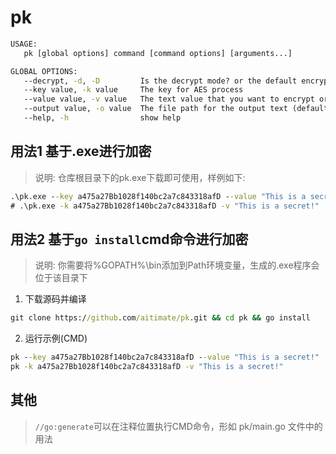 # pk
```cmd
USAGE:
   pk [global options] command [command options] [arguments...]

GLOBAL OPTIONS:
   --decrypt, -d, -D         Is the decrypt mode? or the default encrypt mode (default: false)
   --key value, -k value     The key for AES process
   --value value, -v value   The text value that you want to encrypt or decrypt
   --output value, -o value  The file path for the output text (default: "./.env")
   --help, -h                show help
```
## 用法1 基于.exe进行加密
> 说明: 仓库根目录下的pk.exe下载即可使用，样例如下: 
```cmd
.\pk.exe --key a475a27Bb1028f140bc2a7c843318afD --value "This is a secret!"
# .\pk.exe -k a475a27Bb1028f140bc2a7c843318afD -v "This is a secret!"
```
## 用法2 基于`go install`cmd命令进行加密
> 说明: 你需要将%GOPATH%\bin添加到Path环境变量，生成的.exe程序会位于该目录下

1. 下载源码并编译
```cmd
git clone https://github.com/aitimate/pk.git && cd pk && go install
```
2. 运行示例(CMD)
```cmd
pk --key a475a27Bb1028f140bc2a7c843318afD --value "This is a secret!"
pk -k a475a27Bb1028f140bc2a7c843318afD -v "This is a secret!"
```
## 其他
> `//go:generate`可以在注释位置执行CMD命令，形如 pk/main.go 文件中的用法


